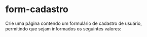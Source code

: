 # form-cadastro
Crie uma página contendo um formulário de cadastro de usuário, permitindo que sejam informados os seguintes valores:
